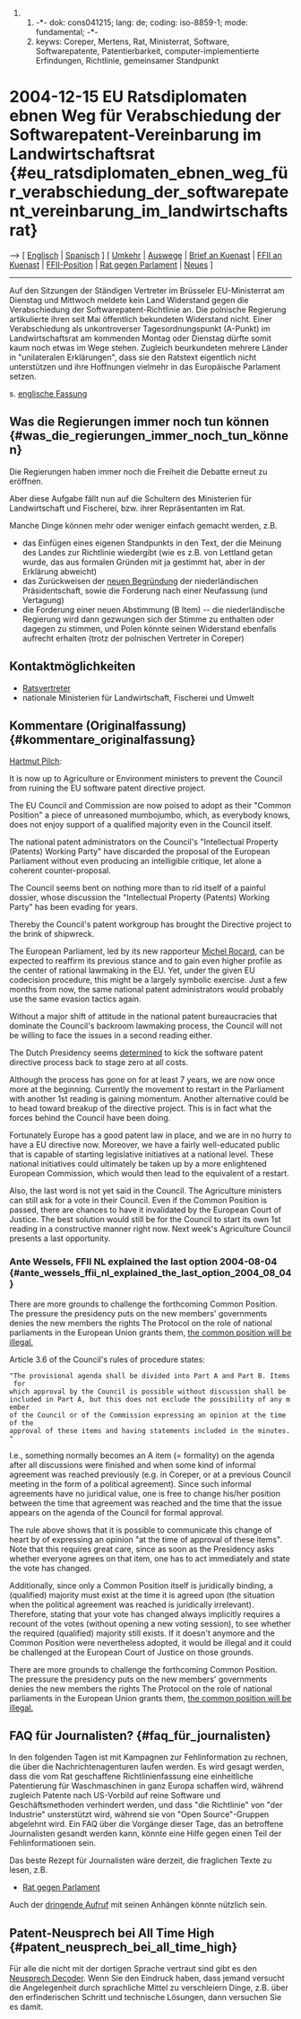 1.  1.  -\*- dok: cons041215; lang: de; coding: iso-8859-1; mode:
        fundamental; -\*-
    2.  keyws: Coreper, Mertens, Rat, Ministerrat, Software,
        Softwarepatente, Patentierbarkeit, computer-implementierte
        Erfindungen, Richtlinie, gemeinsamer Standpunkt

# 2004-12-15 EU Ratsdiplomaten ebnen Weg für Verabschiedung der Softwarepatent-Vereinbarung im Landwirtschaftsrat {#eu_ratsdiplomaten_ebnen_weg_für_verabschiedung_der_softwarepatent_vereinbarung_im_landwirtschaftsrat}

\--\> \[ [ Englisch](Cons041215En "wikilink") \| [
Spanisch](Cons041215Es "wikilink") \] \[ [
Umkehr](ConsRevers04De "wikilink") \| [
Auswege](ConsStep0406De "wikilink") \| [ Brief an
Kuenast](KuenastGerwinski041216De "wikilink") \| [ FFII an
Kuenast](FfiiKuenast041216De "wikilink") \|
[FFII-Position](http://swpat.ffii.org/analysis/needs/ "wikilink") \|
[Rat gegen
Parlament](http://swpat.ffii.org/papers/europarl0309/cons0401/tab/ "wikilink")
\| [ Neues](SwpatcninoDe "wikilink") \]

------------------------------------------------------------------------

Auf den Sitzungen der Ständigen Vertreter im Brüsseler EU-Ministerrat am
Dienstag und Mittwoch meldete kein Land Widerstand gegen die
Verabschiedung der Softwarepatent-Richtlinie an. Die polnische Regierung
artikulierte ihren seit Mai öffentlich bekundeten Widerstand nicht.
Einer Verabschiedung als unkontroverser Tagesordnungspunkt (A-Punkt) im
Landwirtschaftsrat am kommenden Montag oder Dienstag dürfte somit kaum
noch etwas im Wege stehen. Zugleich beurkundeten mehrere Länder in
\"unilateralen Erklärungen\", dass sie den Ratstext eigentlich nicht
unterstützen und ihre Hoffnungen vielmehr in das Europäische Parlament
setzen.

s\. [ englische Fassung](Cons041215En "wikilink")

## Was die Regierungen immer noch tun können {#was_die_regierungen_immer_noch_tun_können}

Die Regierungen haben immer noch die Freiheit die Debatte erneut zu
eröffnen.

Aber diese Aufgabe fällt nun auf die Schultern des Ministerien für
Landwirtschaft und Fischerei, bzw. ihrer Repräsentanten im Rat.

Manche Dinge können mehr oder weniger einfach gemacht werden, z.B.

-   das Einfügen eines eigenen Standpunkts in den Text, der die Meinung
    des Landes zur Richtlinie wiedergibt (wie es z.B. von Lettland getan
    wurde, das aus formalen Gründen mit ja gestimmt hat, aber in der
    Erklärung abweicht)
-   das Zurückweisen der [ neuen Begründung](Cons041203En "wikilink")
    der niederländischen Präsidentschaft, sowie die Forderung nach einer
    Neufassung (und Vertagung)
-   die Forderung einer neuen Abstimmung (B Item) \-- die
    niederländische Regierung wird dann gezwungen sich der Stimme zu
    enthalten oder dagegen zu stimmen, und Polen könnte seinen
    Widerstand ebenfalls aufrecht erhalten (trotz der polnischen
    Vertreter in Coreper)

## Kontaktmöglichkeiten

-   [Ratsvertreter](http://europa.eu.int/idea/bin/dispent.pl?lang=en&entity_id=6623 "wikilink")
-   nationale Ministerien für Landwirtschaft, Fischerei und Umwelt

## Kommentare (Originalfassung) {#kommentare_originalfassung}

[ Hartmut Pilch](HartmutPilchEn "wikilink"):

It is now up to Agriculture or Environment ministers to prevent the
Council from ruining the EU software patent directive project.

The EU Council and Commission are now poised to adopt as their \"Common
Position\" a piece of unreasoned mumbojumbo, which, as everybody knows,
does not enjoy support of a qualified majority even in the Council
itself.

The national patent administrators on the Council\'s \"Intellectual
Property (Patents) Working Party\" have discarded the proposal of the
European Parliament without even producing an intelligible critique, let
alone a coherent counter-proposal.

The Council seems bent on nothing more than to rid itself of a painful
dossier, whose discussion the \"Intellectual Property (Patents) Working
Party\" has been evading for years.

Thereby the Council\'s patent workgroup has brought the Directive
project to the brink of shipwreck.

The European Parliament, led by its new rapporteur [ Michel
Rocard](MichelRocardEn "wikilink"), can be expected to reaffirm its
previous stance and to gain even higher profile as the center of
rational lawmaking in the EU. Yet, under the given EU codecision
procedure, this might be a largely symbolic exercise. Just a few months
from now, the same national patent administrators would probably use the
same evasion tactics again.

Without a major shift of attitude in the national patent bureaucracies
that dominate the Council\'s backroom lawmaking process, the Council
will not be willing to face the issues in a second reading either.

The Dutch Presidency seems [ determined](Nlpl0411De "wikilink") to kick
the software patent directive process back to stage zero at all costs.

Although the process has gone on for at least 7 years, we are now once
more at the beginning. Currently the movement to restart in the
Parliament with another 1st reading is gaining momentum. Another
alternative could be to head toward breakup of the directive project.
This is in fact what the forces behind the Council have been doing.

Fortunately Europe has a good patent law in place, and we are in no
hurry to have a EU directive now. Moreover, we have a fairly
well-educated public that is capable of starting legislative initiatives
at a national level. These national initiatives could ultimately be
taken up by a more enlightened European Commission, which would then
lead to the equivalent of a restart.

Also, the last word is not yet said in the Council. The Agriculture
ministers can still ask for a vote in their Council. Even if the Common
Position is passed, there are chances to have it invalidated by the
European Court of Justice. The best solution would still be for the
Council to start its own 1st reading in a constructive manner right now.
Next week\'s Agriculture Council presents a last opportunity.

### Ante Wessels, FFII NL explained the last option 2004-08-04 {#ante_wessels_ffii_nl_explained_the_last_option_2004_08_04}

There are more grounds to challenge the forthcoming Common Position. The
pressure the presidency puts on the new members\' governments denies the
new members the rights The Protocol on the role of national parliaments
in the European Union grants them, [the common position will be
illegal.](http://kwiki.ffii.org/Nlpl0411En "wikilink")

Article 3.6 of the Council\'s rules of procedure states:

`"The provisional agenda shall be divided into Part A and Part B. Items for `\
`which approval by the Council is possible without discussion shall be `\
`included in Part A, but this does not exclude the possibility of any member`\
`of the Council or of the Commission expressing an opinion at the time of the `\
`approval of these items and having statements included in the minutes."`

I.e., something normally becomes an A item (= formality) on the agenda
after all discussions were finished and when some kind of informal
agreement was reached previously (e.g. in Coreper, or at a previous
Council meeting in the form of a political agreement). Since such
informal agreements have no juridical value, one is free to change
his/her position between the time that agreement was reached and the
time that the issue appears on the agenda of the Council for formal
approval.

The rule above shows that it is possible to communicate this change of
heart by of expressing an opinion \"at the time of approval of these
items\". Note that this requires great care, since as soon as the
Presidency asks whether everyone agrees on that item, one has to act
immediately and state the vote has changed.

Additionally, since only a Common Position itself is juridically
binding, a (qualified) majority must exist at the time it is agreed upon
(the situation when the political agreement was reached is juridically
irrelevant). Therefore, stating that your vote has changed always
implicitly requires a recount of the votes (without opening a new voting
session), to see whether the required (qualified) majority still exists.
If it doesn\'t anymore and the Common Position were nevertheless
adopted, it would be illegal and it could be challenged at the European
Court of Justice on those grounds.

There are more grounds to challenge the forthcoming Common Position. The
pressure the presidency puts on the new members\' governments denies the
new members the rights The Protocol on the role of national parliaments
in the European Union grants them, [the common position will be
illegal.](http://kwiki.ffii.org/Nlpl0411En "wikilink")

## FAQ für Journalisten? {#faq_für_journalisten}

In den folgenden Tagen ist mit Kampagnen zur Fehlinformation zu rechnen,
die über die Nachrichtenagenturen laufen werden. Es wird gesagt werden,
dass die vom Rat geschaffene Richtlinienfassung eine einheitliche
Patentierung für Waschmaschinen in ganz Europa schaffen wird, während
zugleich Patente nach US-Vorbild auf reine Software und
Geschäftsmethoden verhindert werden, und dass \"die Richtlinie\" von
\"der Industrie\" unsterstützt wird, während sie von \"Open
Source\"-Gruppen abgelehnt wird. Ein FAQ über die Vorgänge dieser Tage,
das an betroffene Journalisten gesandt werden kann, könnte eine Hilfe
gegen einen Teil der Fehlinformationen sein.

Das beste Rezept für Journalisten wäre derzeit, die fraglichen Texte zu
lesen, z.B.

-   [Rat gegen
    Parlament](http://swpat.ffii.org/papers/europarl0309/cons0401/tab/ "wikilink")

Auch der [dringende
Aufruf](http://swpat.ffii.org/papers/europarl0309/cons0406/ "wikilink")
mit seinen Anhängen könnte nützlich sein.

## Patent-Neusprech bei All Time High {#patent_neusprech_bei_all_time_high}

Für alle die nicht mit der dortigen Sprache vertraut sind gibt es den
[Neusprech
Decoder](http://codeliberty.org/newspeakdecoder.htm "wikilink"). Wenn
Sie den Eindruck haben, dass jemand versucht die Angelegenheit durch
sprachliche Mittel zu verschleiern Dinge, z.B. über den erfinderischen
Schritt und technische Lösungen, dann versuchen Sie es damit.
